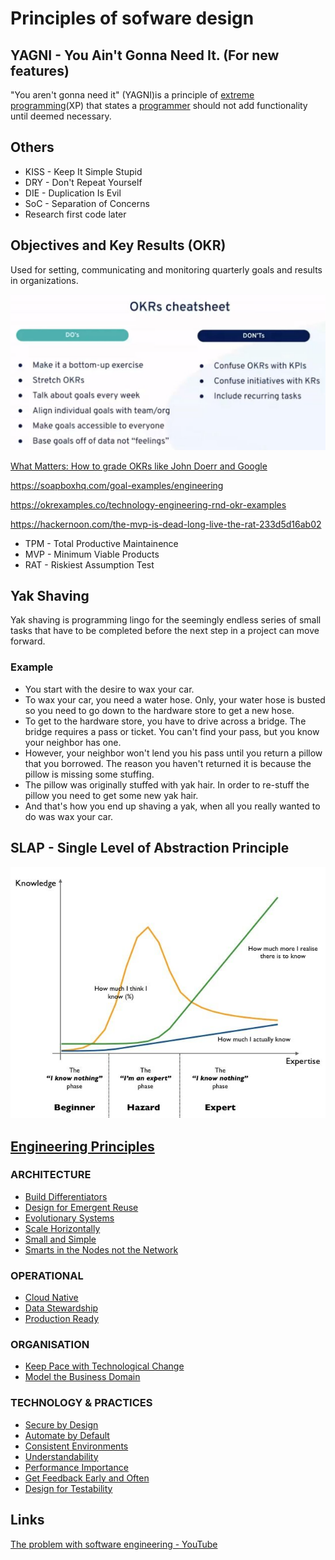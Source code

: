 # Principles of sofware design

## YAGNI - You Ain't Gonna Need It. (For new features)

"You aren't gonna need it" (YAGNI)is a principle of [extreme programming](https://en.wikipedia.org/wiki/Extreme_programming)(XP) that states a [programmer](https://en.wikipedia.org/wiki/Programmer) should not add functionality until deemed necessary.

## Others

- KISS - Keep It Simple Stupid
- DRY - Don't Repeat Yourself
- DIE - Duplication Is Evil
- SoC - Separation of Concerns
- Research first code later

## Objectives and Key Results (OKR)

Used for setting, communicating and monitoring quarterly goals and results in organizations.

![image](../../media/Software-Coding-Development-Engineering-image1.jpg)

[What Matters: How to grade OKRs like John Doerr and Google](https://www.whatmatters.com/faqs/how-to-grade-okrs)

<https://soapboxhq.com/goal-examples/engineering>

<https://okrexamples.co/technology-engineering-rnd-okr-examples>

<https://hackernoon.com/the-mvp-is-dead-long-live-the-rat-233d5d16ab02>

- TPM - Total Productive Maintainence
- MVP - Minimum Viable Products
- RAT - Riskiest Assumption Test

## Yak Shaving

Yak shaving is programming lingo for the seemingly endless series of small tasks that have to be completed before the next step in a project can move forward.

### Example

- You start with the desire to wax your car.
- To wax your car, you need a water hose. Only, your water hose is busted so you need to go down to the hardware store to get a new hose.
- To get to the hardware store, you have to drive across a bridge. The bridge requires a pass or ticket. You can't find your pass, but you know your neighbor has one.
- However, your neighbor won't lend you his pass until you return a pillow that you borrowed. The reason you haven't returned it is because the pillow is missing some stuffing.
- The pillow was originally stuffed with yak hair. In order to re-stuff the pillow you need to get some new yak hair.
- And that's how you end up shaving a yak, when all you really wanted to do was wax your car.

## SLAP - Single Level of Abstraction Principle

![image](../../media/Software-Coding-Development-Engineering-image2.jpg)

## [Engineering Principles](http://engineering-principles.onejl.uk/)

### ARCHITECTURE

- [Build Differentiators](http://engineering-principles.onejl.uk/architecture/Build_Differentiators.html)
- [Design for Emergent Reuse](http://engineering-principles.onejl.uk/architecture/Design_for_Emergent_Reuse.html)
- [Evolutionary Systems](http://engineering-principles.onejl.uk/architecture/Evolutionary_Systems.html)
- [Scale Horizontally](http://engineering-principles.onejl.uk/architecture/Scale_Horizontally.html)
- [Small and Simple](http://engineering-principles.onejl.uk/architecture/Small_and_Simple.html)
- [Smarts in the Nodes not the Network](http://engineering-principles.onejl.uk/architecture/Smarts_in_the_Nodes_not_the_Network.html)

### OPERATIONAL

- [Cloud Native](http://engineering-principles.onejl.uk/operational/Cloud_Native.html)
- [Data Stewardship](http://engineering-principles.onejl.uk/operational/Data_Stewardship.html)
- [Production Ready](http://engineering-principles.onejl.uk/operational/Production_Ready.html)

### ORGANISATION

- [Keep Pace with Technological Change](http://engineering-principles.onejl.uk/organisation/Keep_Pace_with_Technological_Change.html)
- [Model the Business Domain](http://engineering-principles.onejl.uk/organisation/Model_the_Business_Domain.html)

### TECHNOLOGY & PRACTICES

- [Secure by Design](http://engineering-principles.onejl.uk/practices/Secure_by_Design.html)
- [Automate by Default](http://engineering-principles.onejl.uk/practices/Automate_by_Default.html)
- [Consistent Environments](http://engineering-principles.onejl.uk/practices/Consistent_Environments.html)
- [Understandability](http://engineering-principles.onejl.uk/practices/Understandability.html)
- [Performance Importance](http://engineering-principles.onejl.uk/practices/Performance_Importance.html)
- [Get Feedback Early and Often](http://engineering-principles.onejl.uk/practices/Get_Feedback_Early_and_Often.html)
- [Design for Testability](http://engineering-principles.onejl.uk/practices/Testability.html)

## Links

[The problem with software engineering - YouTube](https://www.youtube.com/watch?v=M-ThkvdcYmo&ab_channel=HusseinNasser)
